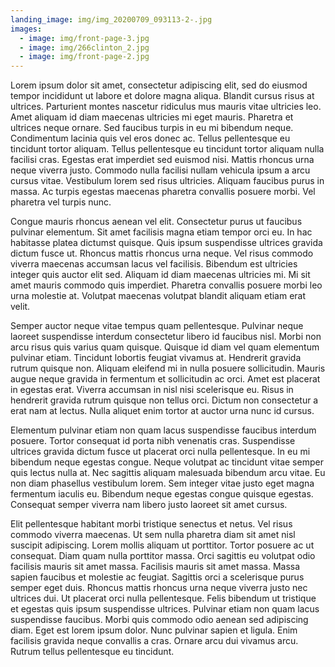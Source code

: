 ```yaml
---
landing_image: img/img_20200709_093113-2-.jpg
images:
  - image: img/front-page-3.jpg
  - image: img/266clinton_2.jpg
  - image: img/front-page-2.jpg
---
```

Lorem ipsum dolor sit amet, consectetur adipiscing elit, sed do eiusmod tempor incididunt ut labore et dolore magna aliqua. Blandit cursus risus at ultrices. Parturient montes nascetur ridiculus mus mauris vitae ultricies leo. Amet aliquam id diam maecenas ultricies mi eget mauris. Pharetra et ultrices neque ornare. Sed faucibus turpis in eu mi bibendum neque. Condimentum lacinia quis vel eros donec ac. Tellus pellentesque eu tincidunt tortor aliquam. Tellus pellentesque eu tincidunt tortor aliquam nulla facilisi cras. Egestas erat imperdiet sed euismod nisi. Mattis rhoncus urna neque viverra justo. Commodo nulla facilisi nullam vehicula ipsum a arcu cursus vitae. Vestibulum lorem sed risus ultricies. Aliquam faucibus purus in massa. Ac turpis egestas maecenas pharetra convallis posuere morbi. Vel pharetra vel turpis nunc.

Congue mauris rhoncus aenean vel elit. Consectetur purus ut faucibus pulvinar elementum. Sit amet facilisis magna etiam tempor orci eu. In hac habitasse platea dictumst quisque. Quis ipsum suspendisse ultrices gravida dictum fusce ut. Rhoncus mattis rhoncus urna neque. Vel risus commodo viverra maecenas accumsan lacus vel facilisis. Bibendum est ultricies integer quis auctor elit sed. Aliquam id diam maecenas ultricies mi. Mi sit amet mauris commodo quis imperdiet. Pharetra convallis posuere morbi leo urna molestie at. Volutpat maecenas volutpat blandit aliquam etiam erat velit.

Semper auctor neque vitae tempus quam pellentesque. Pulvinar neque laoreet suspendisse interdum consectetur libero id faucibus nisl. Morbi non arcu risus quis varius quam quisque. Quisque id diam vel quam elementum pulvinar etiam. Tincidunt lobortis feugiat vivamus at. Hendrerit gravida rutrum quisque non. Aliquam eleifend mi in nulla posuere sollicitudin. Mauris augue neque gravida in fermentum et sollicitudin ac orci. Amet est placerat in egestas erat. Viverra accumsan in nisl nisi scelerisque eu. Risus in hendrerit gravida rutrum quisque non tellus orci. Dictum non consectetur a erat nam at lectus. Nulla aliquet enim tortor at auctor urna nunc id cursus.

Elementum pulvinar etiam non quam lacus suspendisse faucibus interdum posuere. Tortor consequat id porta nibh venenatis cras. Suspendisse ultrices gravida dictum fusce ut placerat orci nulla pellentesque. In eu mi bibendum neque egestas congue. Neque volutpat ac tincidunt vitae semper quis lectus nulla at. Nec sagittis aliquam malesuada bibendum arcu vitae. Eu non diam phasellus vestibulum lorem. Sem integer vitae justo eget magna fermentum iaculis eu. Bibendum neque egestas congue quisque egestas. Consequat semper viverra nam libero justo laoreet sit amet cursus.

Elit pellentesque habitant morbi tristique senectus et netus. Vel risus commodo viverra maecenas. Ut sem nulla pharetra diam sit amet nisl suscipit adipiscing. Lorem mollis aliquam ut porttitor. Tortor posuere ac ut consequat. Diam quam nulla porttitor massa. Orci sagittis eu volutpat odio facilisis mauris sit amet massa. Facilisis mauris sit amet massa. Massa sapien faucibus et molestie ac feugiat. Sagittis orci a scelerisque purus semper eget duis. Rhoncus mattis rhoncus urna neque viverra justo nec ultrices dui. Ut placerat orci nulla pellentesque. Felis bibendum ut tristique et egestas quis ipsum suspendisse ultrices. Pulvinar etiam non quam lacus suspendisse faucibus. Morbi quis commodo odio aenean sed adipiscing diam. Eget est lorem ipsum dolor. Nunc pulvinar sapien et ligula. Enim facilisis gravida neque convallis a cras. Ornare arcu dui vivamus arcu. Rutrum tellus pellentesque eu tincidunt.
